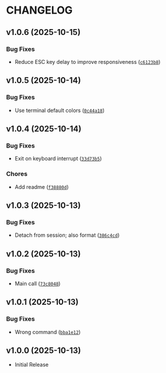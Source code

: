 # CHANGELOG

<!-- version list -->

## v1.0.6 (2025-10-15)

### Bug Fixes

- Reduce ESC key delay to improve responsiveness
  ([`c6123b8`](https://github.com/janthmueller/navi/commit/c6123b8ad31f14a6c231ddce353e95d42fcfe784))


## v1.0.5 (2025-10-14)

### Bug Fixes

- Use terminal default colors
  ([`0c44a18`](https://github.com/janthmueller/navi/commit/0c44a187238118aeb124b44f7871312220b45a39))


## v1.0.4 (2025-10-14)

### Bug Fixes

- Exit on keyboard interrupt
  ([`33d73b5`](https://github.com/janthmueller/navi/commit/33d73b587145128afc7ffdeb1ec33e45fed86796))

### Chores

- Add readme
  ([`f38880d`](https://github.com/janthmueller/navi/commit/f38880df1527671e6c57a457478cf381ac437d5d))


## v1.0.3 (2025-10-13)

### Bug Fixes

- Detach from session; also format
  ([`386c4cd`](https://github.com/janthmueller/navi/commit/386c4cdf01fca6136b2a4757df568a0c8e7783e5))


## v1.0.2 (2025-10-13)

### Bug Fixes

- Main call
  ([`73c8048`](https://github.com/janthmueller/navi/commit/73c8048306cfd8aa65aa83f351ebe970c8e8940d))


## v1.0.1 (2025-10-13)

### Bug Fixes

- Wrong command
  ([`bba1e12`](https://github.com/janthmueller/navi/commit/bba1e129fb08cd520dca16dc2f8310e70e29b1cc))


## v1.0.0 (2025-10-13)

- Initial Release
